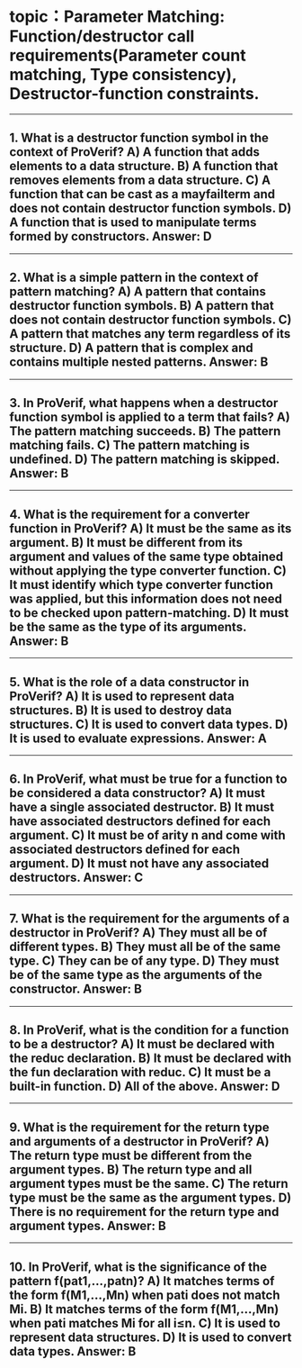 # topic：Parameter Matching: Function/destructor call requirements(Parameter count matching, Type consistency), Destructor-function constraints.

---
**1. What is a destructor function symbol in the context of ProVerif?**
A) A function that adds elements to a data structure.
B) A function that removes elements from a data structure.
C) A function that can be cast as a mayfailterm and does not contain destructor function symbols.
D) A function that is used to manipulate terms formed by constructors.
**Answer:** D
---

---
**2. What is a simple pattern in the context of pattern matching?**
A) A pattern that contains destructor function symbols.
B) A pattern that does not contain destructor function symbols.
C) A pattern that matches any term regardless of its structure.
D) A pattern that is complex and contains multiple nested patterns.
**Answer:** B
---

---
**3. In ProVerif, what happens when a destructor function symbol is applied to a term that fails?**
A) The pattern matching succeeds.
B) The pattern matching fails.
C) The pattern matching is undefined.
D) The pattern matching is skipped.
**Answer:** B
---

---
**4. What is the requirement for a converter function in ProVerif?**
A) It must be the same as its argument.
B) It must be different from its argument and values of the same type obtained without applying the type converter function.
C) It must identify which type converter function was applied, but this information does not need to be checked upon pattern-matching.
D) It must be the same as the type of its arguments.
**Answer:** B
---

---
**5. What is the role of a data constructor in ProVerif?**
A) It is used to represent data structures.
B) It is used to destroy data structures.
C) It is used to convert data types.
D) It is used to evaluate expressions.
**Answer:** A
---

---
**6. In ProVerif, what must be true for a function to be considered a data constructor?**
A) It must have a single associated destructor.
B) It must have associated destructors defined for each argument.
C) It must be of arity n and come with associated destructors defined for each argument.
D) It must not have any associated destructors.
**Answer:** C
---

---
**7. What is the requirement for the arguments of a destructor in ProVerif?**
A) They must all be of different types.
B) They must all be of the same type.
C) They can be of any type.
D) They must be of the same type as the arguments of the constructor.
**Answer:** B
---

---
**8. In ProVerif, what is the condition for a function to be a destructor?**
A) It must be declared with the reduc declaration.
B) It must be declared with the fun declaration with reduc.
C) It must be a built-in function.
D) All of the above.
**Answer:** D
---

---
**9. What is the requirement for the return type and arguments of a destructor in ProVerif?**
A) The return type must be different from the argument types.
B) The return type and all argument types must be the same.
C) The return type must be the same as the argument types.
D) There is no requirement for the return type and argument types.
**Answer:** B
---

---
**10. In ProVerif, what is the significance of the pattern f(pat1,...,patn)?**
A) It matches terms of the form f(M1,...,Mn) when pati does not match Mi.
B) It matches terms of the form f(M1,...,Mn) when pati matches Mi for all i≤n.
C) It is used to represent data structures.
D) It is used to convert data types.
**Answer:** B
---